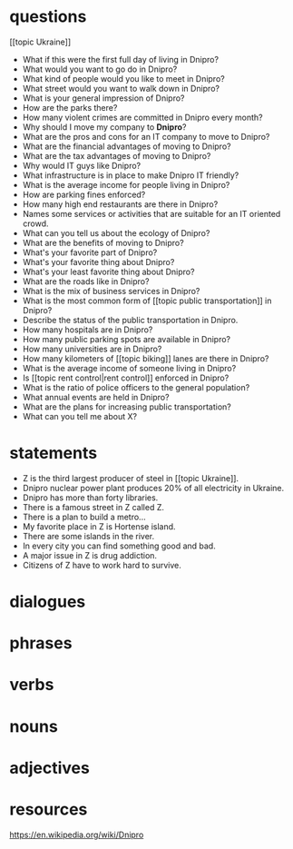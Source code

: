 # questions

[[topic Ukraine]]
- What if this were the first full day of living in Dnipro? 
- What would you want to go do in Dnipro? 
- What kind of people would you like to meet in Dnipro? 
- What street would you want to walk down in Dnipro?
- What is your general impression of Dnipro?
- How are the parks there?
- How many violent crimes are committed in Dnipro every month?
- Why should I move my company to **Dnipro**?
- What are the pros and cons for an IT company to move to Dnipro?
- What are the financial advantages of moving to Dnipro?
- What are the tax advantages of moving to Dnipro?
- Why would IT guys like Dnipro? 
- What infrastructure is in place to make Dnipro IT friendly?
- What is the average income for people living in Dnipro? 
- How are parking fines enforced?
- How many high end restaurants are there in Dnipro?
- Names some services or activities that are suitable for an IT oriented crowd.
- What can you tell us about the ecology of Dnipro?
- What are the benefits of moving to Dnipro?
- What's your favorite part of Dnipro?
- What's your favorite thing about Dnipro?
- What's your least favorite thing about Dnipro?
- What are the roads like in Dnipro?
- What is the mix of business services in Dnipro?
- What is the most common form of [[topic public transportation]] in Dnipro?
- Describe the status of the public transportation in Dnipro.
- How many hospitals are in Dnipro?
- How many public parking spots are available in Dnipro?
- How many universities are in Dnipro?
- How many kilometers of [[topic biking]] lanes are there in Dnipro?
- What is the average income of someone living in Dnipro?
- Is [[topic rent control|rent control]] enforced in  Dnipro?
- What is the ratio of police officers to the general population?
- What annual events are held in Dnipro?
- What are the plans for increasing public transportation?
- What can you tell me about X?


# statements
- Z is the third largest producer of steel in [[topic Ukraine]].
- Dnipro nuclear power plant produces 20% of all electricity in Ukraine.
- Dnipro has more than forty libraries.
- There is a famous street in Z called Z.
- There is a plan to build a metro...
- My favorite place in Z is Hortense island.
- There are some islands in the river.
- In every city you can find something good and bad.
- A major issue in Z is drug addiction.
- Citizens of Z have to work hard to survive.


# dialogues

# phrases

# verbs

# nouns

# adjectives

# resources
https://en.wikipedia.org/wiki/Dnipro